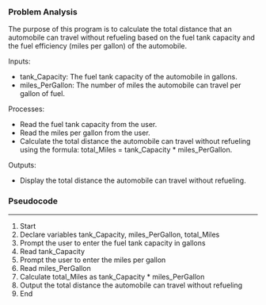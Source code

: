 ### Problem Analysis
The purpose of this program is to calculate the total distance that an automobile can travel without refueling based on the fuel tank capacity and the fuel efficiency (miles per gallon) of the automobile.

Inputs:
- tank_Capacity: The fuel tank capacity of the automobile in gallons.
- miles_PerGallon: The number of miles the automobile can travel per gallon of fuel.

Processes:
- Read the fuel tank capacity from the user.
- Read the miles per gallon from the user.
- Calculate the total distance the automobile can travel without refueling using the formula: total_Miles = tank_Capacity * miles_PerGallon.

Outputs:
- Display the total distance the automobile can travel without refueling.

### Pseudocode
---

1. Start
2. Declare variables tank_Capacity, miles_PerGallon, total_Miles
3. Prompt the user to enter the fuel tank capacity in gallons
4. Read tank_Capacity
5. Prompt the user to enter the miles per gallon
6. Read miles_PerGallon
7. Calculate total_Miles as tank_Capacity * miles_PerGallon
8. Output the total distance the automobile can travel without refueling
9. End

